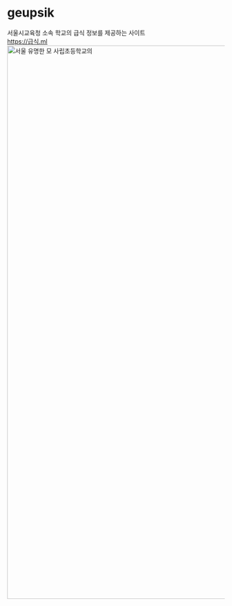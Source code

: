 # geupsik
서울시교육청 소속 학교의 급식 정보를 제공하는 사이트
<br>
https://급식.ml
<img width="1280" alt="서울 유명한 모 사립초등학교의 " src="https://user-images.githubusercontent.com/64302779/133911055-cd54f02c-052c-4bf6-8a8a-fecdf675b756.png">
